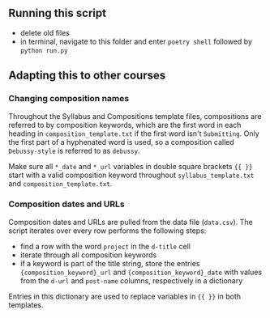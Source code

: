 ## Running this script

* delete old files
* in terminal, navigate to this folder and enter `poetry shell` followed by `python run.py`


## Adapting this to other courses

### Changing composition names

Throughout the Syllabus and Compositions template files, compositions are referred to by composition keywords, which are the first word in each heading in `composition_template.txt` if the first word isn't `Submitting`. Only the first part of a hyphenated word is used, so a composition called `Debussy-style` is referred to as `debussy`.

Make sure all `*_date` and `*_url` variables in double square brackets `{{ }}` start with a valid composition keyword throughout `syllabus_template.txt` and `composition_template.txt`. 

### Composition dates and URLs

Composition dates and URLs are pulled from the data file (`data.csv`). The script iterates over every row performs the following steps:

- find a row with the word `project` in the `d-title` cell
- iterate through all composition keywords
- if a keyword is part of the title string, store the entries `{composition_keyword}_url` and `{composition_keyword}_date` with values from the `d-url` and `post-name` columns, respectively in a dictionary

Entries in this dictionary are used to replace variables in `{{ }}` in both templates.
